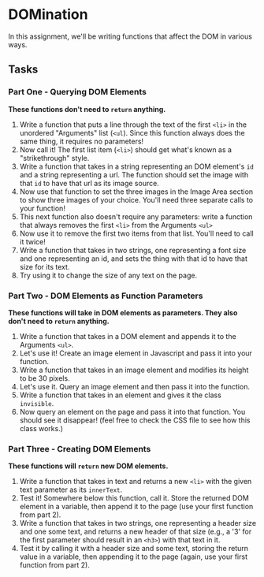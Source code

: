 # DOMination

In this assignment, we'll be writing functions that affect the DOM in various ways.

## Tasks

### Part One - Querying DOM Elements

**These functions don't need to `return` anything.**

1. Write a function that puts a line through the text of the first `<li>` in the unordered "Arguments" list (`<ul`). Since this function always does the same thing, it requires no parameters!
2. Now call it! The first list item (`<li>`) should get what's known as a "strikethrough" style.
3. Write a function that takes in a string representing an DOM element's `id` and a string representing a url. The function should set the image with that `id` to have that url as its image source.
4. Now use that function to set the three images in the Image Area section to show three images of your choice. You'll need three separate calls to your function!
5. This next function also doesn't require any parameters: write a function that always removes the first `<li>` from the Arguments `<ul>`
6. Now use it to remove the first two items from that list. You'll need to call it twice!
7. Write a function that takes in two strings, one representing a font size and one representing an id, and sets the thing with that id to have that size for its text.
8. Try using it to change the size of any text on the page.

### Part Two - DOM Elements as Function Parameters

**These functions will take in DOM elements as parameters. They also don't need to `return` anything.**

1. Write a function that takes in a DOM element and appends it to the Arguments `<ul>`.
2. Let's use it! Create an image element in Javascript and pass it into your function.
3. Write a function that takes in an image element and modifies its height to be 30 pixels.
4. Let's use it. Query an image element and then pass it into the function.
5. Write a function that takes in an element and gives it the class `invisible`.
6. Now query an element on the page and pass it into that function. You should see it disappear! (feel free to check the CSS file to see how this class works.)

### Part Three - Creating DOM Elements

**These functions will `return` new DOM elements.**

1. Write a function that takes in text and returns a new `<li>` with the given text parameter as its `innerText`.
2. Test it! Somewhere below this function, call it. Store the returned DOM element in a variable, then append it to the page (use your first function from part 2).
3. Write a function that takes in two strings, one representing a header size and one some text, and returns a new header of that size (e.g., a '3' for the first parameter should result in an `<h3>`) with that text in it.
4. Test it by calling it with a header size and some text, storing the return value in a variable, then appending it to the page (again, use your first function from part 2).
